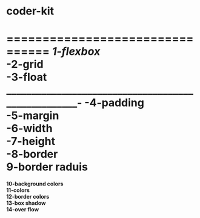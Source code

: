 # coder-kit
================================
*1-flexbox*</br>
-**2-grid**</br>
-**3-float**</br>
___________________________________________________-
-**4-padding**</br>
-**5-margin**</br>
-**6-width**</br>
-**7-height**</br>
-**8-border**</br>
**9-border raduis**</br>
  =================================
**10-background colors**</br>
**11-colors**</br>
**12-border colors**</br>
**13-box shadow**</br>
**14-over flow**</br>


